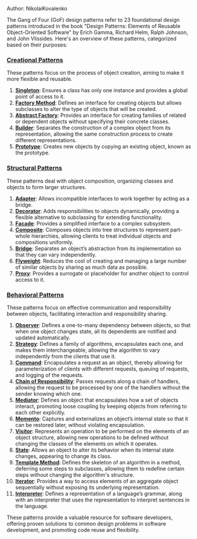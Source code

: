 Author: NikolaiKovalenko

The Gang of Four (GoF) design patterns refer to 23 foundational design patterns introduced in the book "Design Patterns: Elements of Reusable Object-Oriented Software" by Erich Gamma, Richard Helm, Ralph Johnson, and John Vlissides. Here's an overview of these patterns, categorized based on their purposes:

### [Creational Patterns](https://github.com/NikolaiKovalenko/edu-gof-patterns/tree/main/creational)
These patterns focus on the process of object creation, aiming to make it more flexible and reusable.

1. [**Singleton**](https://github.com/NikolaiKovalenko/edu-gof-patterns/tree/main/creational/Singleton): Ensures a class has only one instance and provides a global point of access to it.
2. [**Factory Method**](https://github.com/NikolaiKovalenko/edu-gof-patterns/tree/main/creational/Factory_Method): Defines an interface for creating objects but allows subclasses to alter the type of objects that will be created.
3. [**Abstract Factory**](https://github.com/NikolaiKovalenko/edu-gof-patterns/tree/main/creational/Abstract_Factory): Provides an interface for creating families of related or dependent objects without specifying their concrete classes.
4. [**Builder**](https://github.com/NikolaiKovalenko/edu-gof-patterns/tree/main/creational/Builder): Separates the construction of a complex object from its representation, allowing the same construction process to create different representations.
5. [**Prototype**](https://github.com/NikolaiKovalenko/edu-gof-patterns/tree/main/creational/Prototype): Creates new objects by copying an existing object, known as the prototype.

### [Structural Patterns](https://github.com/NikolaiKovalenko/edu-gof-patterns/tree/main/structural)
These patterns deal with object composition, organizing classes and objects to form larger structures.

1. [**Adapter**](https://github.com/NikolaiKovalenko/edu-gof-patterns/tree/main/structural/Adapter): Allows incompatible interfaces to work together by acting as a bridge.
2. [**Decorator**](https://github.com/NikolaiKovalenko/edu-gof-patterns/tree/main/structural/Decorator): Adds responsibilities to objects dynamically, providing a flexible alternative to subclassing for extending functionality.
3. [**Facade**](https://github.com/NikolaiKovalenko/edu-gof-patterns/tree/main/structural/Facade): Provides a simplified interface to a complex subsystem.
4. [**Composite**](https://github.com/NikolaiKovalenko/edu-gof-patterns/tree/main/structural/Composite): Composes objects into tree structures to represent part-whole hierarchies, allowing clients to treat individual objects and compositions uniformly.
5. [**Bridge**](https://github.com/NikolaiKovalenko/edu-gof-patterns/tree/main/structural/Bridge): Separates an object’s abstraction from its implementation so that they can vary independently.
6. [**Flyweight**](https://github.com/NikolaiKovalenko/edu-gof-patterns/tree/main/structural/Flyweight): Reduces the cost of creating and managing a large number of similar objects by sharing as much data as possible.
7. [**Proxy**](https://github.com/NikolaiKovalenko/edu-gof-patterns/tree/main/structural/Proxy): Provides a surrogate or placeholder for another object to control access to it.

### [Behavioral Patterns](https://github.com/NikolaiKovalenko/edu-gof-patterns/tree/main/behavioral)
These patterns focus on effective communication and responsibility between objects, facilitating interaction and responsibility sharing.

1. [**Observer**](https://github.com/NikolaiKovalenko/edu-gof-patterns/tree/main/behavioral/Observer): Defines a one-to-many dependency between objects, so that when one object changes state, all its dependents are notified and updated automatically.
2. [**Strategy**](https://github.com/NikolaiKovalenko/edu-gof-patterns/tree/main/behavioral/Strategy): Defines a family of algorithms, encapsulates each one, and makes them interchangeable, allowing the algorithm to vary independently from the clients that use it.
3. [**Command**](https://github.com/NikolaiKovalenko/edu-gof-patterns/tree/main/behavioral/Command): Encapsulates a request as an object, thereby allowing for parameterization of clients with different requests, queuing of requests, and logging of the requests.
4. [**Chain of Responsibility**](https://github.com/NikolaiKovalenko/edu-gof-patterns/tree/main/behavioral/Chain_Of_Responsibility): Passes requests along a chain of handlers, allowing the request to be processed by one of the handlers without the sender knowing which one.
5. [**Mediator**](https://github.com/NikolaiKovalenko/edu-gof-patterns/tree/main/behavioral/Mediator): Defines an object that encapsulates how a set of objects interact, promoting loose coupling by keeping objects from referring to each other explicitly.
6. [**Memento**](https://github.com/NikolaiKovalenko/edu-gof-patterns/tree/main/behavioral/Memento): Captures and externalizes an object’s internal state so that it can be restored later, without violating encapsulation.
7. [**Visitor**](https://github.com/NikolaiKovalenko/edu-gof-patterns/tree/main/behavioral/Visitor): Represents an operation to be performed on the elements of an object structure, allowing new operations to be defined without changing the classes of the elements on which it operates.
8. [**State**](https://github.com/NikolaiKovalenko/edu-gof-patterns/tree/main/behavioral/State): Allows an object to alter its behavior when its internal state changes, appearing to change its class.
9. [**Template Method**](https://github.com/NikolaiKovalenko/edu-gof-patterns/tree/main/behavioral/Template_Method): Defines the skeleton of an algorithm in a method, deferring some steps to subclasses, allowing them to redefine certain steps without changing the algorithm's structure.
10. [**Iterator**](https://github.com/NikolaiKovalenko/edu-gof-patterns/tree/main/behavioral/Iterator): Provides a way to access elements of an aggregate object sequentially without exposing its underlying representation.
11. [**Interpreter**](https://github.com/NikolaiKovalenko/edu-gof-patterns/tree/main/behavioral/Interpreter): Defines a representation of a language’s grammar, along with an interpreter that uses the representation to interpret sentences in the language.

These patterns provide a valuable resource for software developers, offering proven solutions to common design problems in software development, and promoting code reuse and flexibility.

